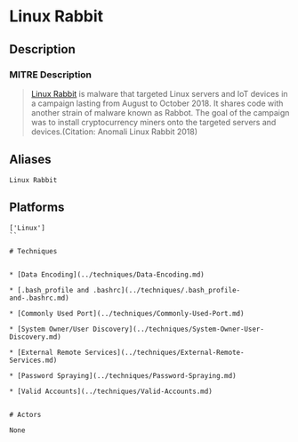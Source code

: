 
# Linux Rabbit

## Description

### MITRE Description

> [Linux Rabbit](https://attack.mitre.org/software/S0362) is malware that targeted Linux servers and IoT devices in a campaign lasting from August to October 2018. It shares code with another strain of malware known as Rabbot. The goal of the campaign was to install cryptocurrency miners onto the targeted servers and devices.(Citation: Anomali Linux Rabbit 2018)


## Aliases

```
Linux Rabbit
```

## Platforms

```
['Linux']
``

# Techniques


* [Data Encoding](../techniques/Data-Encoding.md)

* [.bash_profile and .bashrc](../techniques/.bash_profile-and-.bashrc.md)
    
* [Commonly Used Port](../techniques/Commonly-Used-Port.md)
    
* [System Owner/User Discovery](../techniques/System-Owner-User-Discovery.md)
    
* [External Remote Services](../techniques/External-Remote-Services.md)
    
* [Password Spraying](../techniques/Password-Spraying.md)
    
* [Valid Accounts](../techniques/Valid-Accounts.md)
    

# Actors

None
